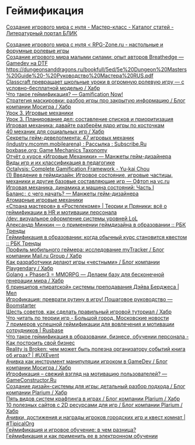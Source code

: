 # Геймификация

[Создание игрового мира с нуля - Мастер-класс - Каталог статей - Литературный портал БЛИК](http://blikportal.com/publ/master_klass/sozdanie_igrovogo_mira_s_nulja/1-1-0-99 "podskazka")


<DT><A HREF="http://rpg-zone.ru/index.php?showtopic=3301">Создание игрового мира с нуля &lt; RPG-Zone.ru - настольные и форумные ролевые игры</A>
<DT><A HREF="https://dtf.ru/gamedev/24889-sozdanie-igrovogo-mira-malymi-silami-opyt-avtorov-breathedge">Создание игрового мира малыми силами: опыт авторов Breathedge — Gamedev на DTF</A>
<DT><A HREF="https://dungeonsanddragons.ru/bookfull/5ed/5e%20Dungeon%20Masters%20Guide%20-%20%D0%A0%D1%83%D0%BA%D0%BE%D0%B2%D0%BE%D0%B4%D1%81%D1%82%D0%B2%D0%BE%20%D0%9C%D0%B0%D1%81%D1%82%D0%B5%D1%80%D0%B0%20RUS.pdf">https://dungeonsanddragons.ru/bookfull/5ed/5e%20Dungeon%20Masters%20Guide%20-%20Руководство%20Мастера%20RUS.pdf</A>
<DT><A HREF="https://habr.com/ru/post/225463/">Classcraft превращает школьные уроки в огромную ролевую игру — с условно-бесплатной моделью / Хабр</A>
<DT><A HREF="http://gamification-now.ru/wtf">Что такое геймификация? — Gamification Now!</A>
<DT><A HREF="https://habr.com/ru/company/mosigra/blog/456844/">Стратегия маскировки: разбор игры про закрытую информацию / Блог компании Мосигра / Хабр</A>
<DT><A HREF="https://4brain.ru/gamification/igrovye-mehaniki.php">Урок 3. Игровые механики</A>
				<DT><A HREF="https://4brain.ru/time/plan.php">Урок 3. Планирование дел: составление списков и приоритизация</A>
				<DT><A HREF="https://www.mosigra.ru/blog/id2%D0%A1100000848/">Игровая механика: давайте разберём ядро игры по косточкам</A>
				<DT><A HREF="https://habr.com/ru/post/114725/">40 механик для социальных игр / Хабр</A>
				<DT><A HREF="https://subscribe.ru/archive/industry.mcomm.mobilearena/201310/17092944.html">Секреты гейм-девелопмента: 47 игровых механик (industry.mcomm.mobilearena) : Рассылка : Subscribe.Ru</A>
				<DT><A HREF="https://boxbase.org/entries/2015/aug/31/game-mechanics-taxonomy/">boxbase.org: Game Mechanics Taxonomy</A>
				<DT><A HREF="https://gdcuffs.com/game-mechanics-course/">Отчёт о курсе «Игровые Механики» — Манжеты гейм-дизайнера</A>
				<DT><A HREF="https://ped-kopilka.ru/pedagogika/vidy-igr-i-ih-klasifikacija-v-pedagogike.html">Виды игр и их классификация в педагогике</A>
				<DT><A HREF="https://yukaichou.com/gamification-examples/octalysis-complete-gamification-framework/">Octalysis: Complete Gamification Framework - Yu-kai Chou</A>
				<DT><A HREF="https://vc.ru/flood/10634-gamedev-challenges-2">(1) Введение в геймдизайн: Игровое состояние, игровые частицы, механики и другие базовые составляющие игр — Офтоп на vc.ru</A>
				<DT><A HREF="https://gdcuffs.com/game_mechanics_deconstruct_1/">Игровая механика, динамика и машина состояний: Часть I</A>
				<DT><A HREF="https://gdcuffs.com/balance-start/">Баланс :  с чего начать? — Манжеты гейм-дизайнера</A>
				<DT><A HREF="https://gdcuffs.com/game_mechanics_deconstruct_2/">Атомарные игровые механики</A>
				<DT><A HREF="http://blog.pryaniky.com/case-corporate-network-rostelecom/?utm_source=%D0%9F%D1%80%D1%8F%D0%BD%D0%B8%D0%BA%D0%B8&utm_campaign=65ba0d14d0-PRYANIKY_EMAIL_CAMPAIGN_2019_11_21_COPY_01&utm_medium=email&utm_term=0_a98ecce180-65ba0d14d0-117932841">«Страна мастеров» в «Ростелекоме» | Теории и Пряники: всё о геймификации в HR и мотивации персонала</A>
				<DT><A HREF="https://nexus.leagueoflegends.com/ru-ru/2017/12/dev-the-visual-design-of-league-leveling/">/dev: визуальное оформление системы уровней LoL</A>
				<DT><A HREF="https://www.rbc.ru/trends/education/5e00acf39a79475fea07c7d8">Александр Минкин — о применении геймдизайна в образовании :: РБК Тренды</A>
				<DT><A HREF="https://www.rbc.ru/trends/education/5de6699e9a79470c5d2b2a8f">Геймификация в образовании: когда обычный курс становится квестом :: РБК Тренды</A>
				<DT><A HREF="https://habr.com/ru/company/mailru/blog/487108/">Профиль мобильного геймера: исследование myTracker / Блог компании Mail.ru Group / Хабр</A>
				<DT><A HREF="https://habr.com/ru/company/playgendary/blog/487206/">Как разработчики делают игры «честными» / Блог компании Playgendary / Хабр</A>
				<DT><A HREF="https://habr.com/ru/post/488752/">Golang + Phaser3 = MMORPG — Делаем базу для бесконечной генерации мира / Хабр</A>
				<DT><A HREF="https://mel.fm/pedagogika/8351967-dave_the_pirate">6 принципов «пиратской» системы преподавания Дэйва Берджеса | Мел</A>
				<DT><A HREF="https://boomstarter.ru/projects/Nefedev/igrofikatsiya_prevrati_rutinu_v_igru_poshagovoe_rukovodstvo">Игрофикация: преврати рутину в игру! Пошаговое руководство — Boomstarter</A>
				<DT><A HREF="https://habr.com/ru/post/491198/">Шесть советов, как сделать правильный игровой туториал / Хабр</A>
				<DT><A HREF="http://bg.ru/education/likbez_teorija_igr-16189/">Что читать по теории игр - Большой город. Московские новости</A>
				<DT><A HREF="https://rb.ru/opinion/gamification-cases/">7 примеров успешной геймификации для вовлечения и мотивации сотрудников | Rusbase</A>
				<DT><A HREF="https://kmb-chr.ru/svoj-biznes/chto-takoe-gejmifikatsiya-v-obrazovanii-biznese-obuchenii-personala.html">Что такое геймификация в образовании, бизнесе, обучении персонала - Как построить свой бизнес</A>
				<DT><A HREF="https://uxevent.com/reality-is-broken-gamify-events/">Reality is Broken: чем может быть полезна организатору событий книга об играх? | #UXEvent</A>
				<DT><A HREF="https://habr.com/ru/company/mosigra/blog/228593/">Ачивка как инструмент манипуляции игроком в GameDev / Блог компании Мосигра / Хабр</A>
				<DT><A HREF="https://gameconstructor.ru/?p=191">Игрофикация – свежий взгляд на мотивацию пользователей? — GameConstructor.Ru</A>
				<DT><A HREF="https://habr.com/ru/company/plarium/blog/495864/">Создание дизайн-системы для игры: детальный разбор подхода / Блог компании Plarium / Хабр</A>
				<DT><A HREF="https://habr.com/ru/company/plarium/blog/309854/">Пять видов систем крафтинга в играх / Блог компании Plarium / Хабр</A>
				<DT><A HREF="https://habr.com/ru/company/plarium/blog/304408/">10 полезных сайтов с 2D ресурсами для игр / Блог компании Plarium / Хабр</A>
				<DT><A HREF="https://tipicalorg.wordpress.com/directory/cityorg/achievement/">Ачивки, достижения и награды игроков городских игр и квест комнат | #TipicalOrg</A>
				<DT><A HREF="https://www.ispring.ru/elearning-insights/geimifikatsiya-i-igrovoe-obuchenie">Геймификация и игровое обучение: в чем разница?</A>
				<DT><A HREF="https://www.ispring.ru/elearning-insights/geymifikatsiya-i-kak-primenit-ee-v-elektronnom-obuchenii">Геймификация и как применить ее в электронном обучении</A>
			</DL><p>
